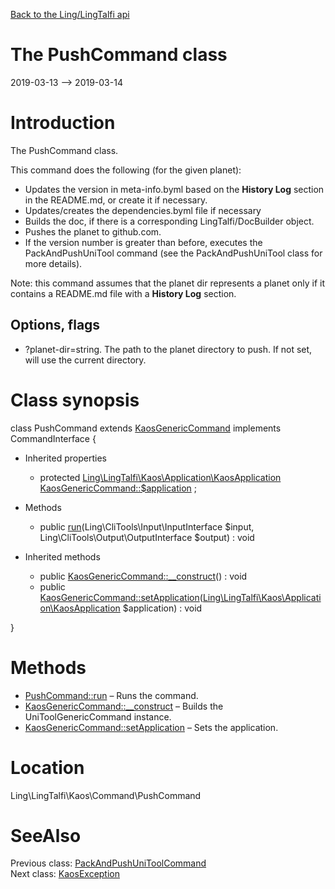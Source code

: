 [Back to the Ling/LingTalfi api](https://github.com/lingtalfi/LingTalfi/blob/master/doc/api/Ling/LingTalfi.md)



The PushCommand class
================
2019-03-13 --> 2019-03-14






Introduction
============

The PushCommand class.

This command does the following (for the given planet):


- Updates the version in meta-info.byml based on the **History Log** section in the README.md, or create it if necessary.
- Updates/creates the dependencies.byml file if necessary
- Builds the doc, if there is a corresponding LingTalfi/DocBuilder object.
- Pushes the planet to github.com.
- If the version number is greater than before, executes the PackAndPushUniTool command (see the PackAndPushUniTool class for more details).


Note: this command assumes that the planet dir represents a planet only if it contains a README.md file with a **History Log** section.


Options, flags
----------------

- ?planet-dir=string. The path to the planet directory to push. If not set, will use the current directory.



Class synopsis
==============


class <span class="pl-k">PushCommand</span> extends [KaosGenericCommand](https://github.com/lingtalfi/LingTalfi/blob/master/doc/api/Ling/LingTalfi/Kaos/Command/KaosGenericCommand.md) implements CommandInterface {

- Inherited properties
    - protected [Ling\LingTalfi\Kaos\Application\KaosApplication](https://github.com/lingtalfi/LingTalfi/blob/master/doc/api/Ling/LingTalfi/Kaos/Application/KaosApplication.md) [KaosGenericCommand::$application](#property-application) ;

- Methods
    - public [run](https://github.com/lingtalfi/LingTalfi/blob/master/doc/api/Ling/LingTalfi/Kaos/Command/PushCommand/run.md)(Ling\CliTools\Input\InputInterface $input, Ling\CliTools\Output\OutputInterface $output) : void

- Inherited methods
    - public [KaosGenericCommand::__construct](https://github.com/lingtalfi/LingTalfi/blob/master/doc/api/Ling/LingTalfi/Kaos/Command/KaosGenericCommand/__construct.md)() : void
    - public [KaosGenericCommand::setApplication](https://github.com/lingtalfi/LingTalfi/blob/master/doc/api/Ling/LingTalfi/Kaos/Command/KaosGenericCommand/setApplication.md)([Ling\LingTalfi\Kaos\Application\KaosApplication](https://github.com/lingtalfi/LingTalfi/blob/master/doc/api/Ling/LingTalfi/Kaos/Application/KaosApplication.md) $application) : void

}






Methods
==============

- [PushCommand::run](https://github.com/lingtalfi/LingTalfi/blob/master/doc/api/Ling/LingTalfi/Kaos/Command/PushCommand/run.md) &ndash; Runs the command.
- [KaosGenericCommand::__construct](https://github.com/lingtalfi/LingTalfi/blob/master/doc/api/Ling/LingTalfi/Kaos/Command/KaosGenericCommand/__construct.md) &ndash; Builds the UniToolGenericCommand instance.
- [KaosGenericCommand::setApplication](https://github.com/lingtalfi/LingTalfi/blob/master/doc/api/Ling/LingTalfi/Kaos/Command/KaosGenericCommand/setApplication.md) &ndash; Sets the application.





Location
=============
Ling\LingTalfi\Kaos\Command\PushCommand


SeeAlso
==============
Previous class: [PackAndPushUniToolCommand](https://github.com/lingtalfi/LingTalfi/blob/master/doc/api/Ling/LingTalfi/Kaos/Command/PackAndPushUniToolCommand.md)<br>Next class: [KaosException](https://github.com/lingtalfi/LingTalfi/blob/master/doc/api/Ling/LingTalfi/Kaos/Exception/KaosException.md)<br>
